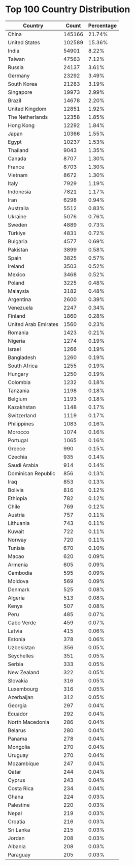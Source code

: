 # Top 100 Country Distribution
| Country | Count | Percentage |
|----|----|----|
| China | 145166 | 21.74% |
| United States | 102589 | 15.36% |
| India | 54901 | 8.22% |
| Taiwan | 47563 | 7.12% |
| Russia | 24137 | 3.61% |
| Germany | 23292 | 3.49% |
| South Korea | 21283 | 3.19% |
| Singapore | 19973 | 2.99% |
| Brazil | 14678 | 2.20% |
| United Kingdom | 12851 | 1.92% |
| The Netherlands | 12358 | 1.85% |
| Hong Kong | 12292 | 1.84% |
| Japan | 10366 | 1.55% |
| Egypt | 10237 | 1.53% |
| Thailand | 9043 | 1.35% |
| Canada | 8707 | 1.30% |
| France | 8703 | 1.30% |
| Vietnam | 8672 | 1.30% |
| Italy | 7929 | 1.19% |
| Indonesia | 7821 | 1.17% |
| Iran | 6298 | 0.94% |
| Australia | 5512 | 0.83% |
| Ukraine | 5076 | 0.76% |
| Sweden | 4889 | 0.73% |
| Türkiye | 4831 | 0.72% |
| Bulgaria | 4577 | 0.69% |
| Pakistan | 3899 | 0.58% |
| Spain | 3825 | 0.57% |
| Ireland | 3503 | 0.52% |
| Mexico | 3468 | 0.52% |
| Poland | 3225 | 0.48% |
| Malaysia | 3182 | 0.48% |
| Argentina | 2600 | 0.39% |
| Venezuela | 2247 | 0.34% |
| Finland | 1860 | 0.28% |
| United Arab Emirates | 1560 | 0.23% |
| Romania | 1423 | 0.21% |
| Nigeria | 1274 | 0.19% |
| Israel | 1266 | 0.19% |
| Bangladesh | 1260 | 0.19% |
| South Africa | 1255 | 0.19% |
| Hungary | 1250 | 0.19% |
| Colombia | 1232 | 0.18% |
| Tanzania | 1198 | 0.18% |
| Belgium | 1193 | 0.18% |
| Kazakhstan | 1148 | 0.17% |
| Switzerland | 1119 | 0.17% |
| Philippines | 1083 | 0.16% |
| Morocco | 1074 | 0.16% |
| Portugal | 1065 | 0.16% |
| Greece | 990 | 0.15% |
| Czechia | 935 | 0.14% |
| Saudi Arabia | 914 | 0.14% |
| Dominican Republic | 856 | 0.13% |
| Iraq | 853 | 0.13% |
| Bolivia | 816 | 0.12% |
| Ethiopia | 782 | 0.12% |
| Chile | 769 | 0.12% |
| Austria | 757 | 0.11% |
| Lithuania | 743 | 0.11% |
| Kuwait | 722 | 0.11% |
| Norway | 720 | 0.11% |
| Tunisia | 670 | 0.10% |
| Macao | 620 | 0.09% |
| Armenia | 605 | 0.09% |
| Cambodia | 595 | 0.09% |
| Moldova | 569 | 0.09% |
| Denmark | 525 | 0.08% |
| Algeria | 513 | 0.08% |
| Kenya | 507 | 0.08% |
| Peru | 485 | 0.07% |
| Cabo Verde | 459 | 0.07% |
| Latvia | 415 | 0.06% |
| Estonia | 378 | 0.06% |
| Uzbekistan | 356 | 0.05% |
| Seychelles | 351 | 0.05% |
| Serbia | 333 | 0.05% |
| New Zealand | 322 | 0.05% |
| Slovakia | 316 | 0.05% |
| Luxembourg | 316 | 0.05% |
| Azerbaijan | 312 | 0.05% |
| Georgia | 297 | 0.04% |
| Ecuador | 292 | 0.04% |
| North Macedonia | 286 | 0.04% |
| Belarus | 280 | 0.04% |
| Panama | 278 | 0.04% |
| Mongolia | 270 | 0.04% |
| Uruguay | 270 | 0.04% |
| Mozambique | 247 | 0.04% |
| Qatar | 244 | 0.04% |
| Cyprus | 243 | 0.04% |
| Costa Rica | 234 | 0.04% |
| Ghana | 224 | 0.03% |
| Palestine | 220 | 0.03% |
| Nepal | 219 | 0.03% |
| Croatia | 216 | 0.03% |
| Sri Lanka | 215 | 0.03% |
| Jordan | 208 | 0.03% |
| Albania | 208 | 0.03% |
| Paraguay | 205 | 0.03% |
